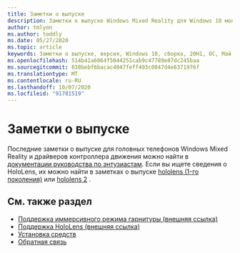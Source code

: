 ```yaml
---
title: Заметки о выпуске
description: Заметки о выпуске Windows Mixed Reality для Windows 10 может 2020 обновление (также известное как 2004).
author: tmlyon
ms.author: toddly
ms.date: 05/27/2020
ms.topic: article
keywords: Заметки о выпуске, версия, Windows 10, сборка, 20H1, ОС, Май 2020, 2004
ms.openlocfilehash: 514b41a6064f5044251cab9c47789e87dc245baa
ms.sourcegitcommit: 838bebf6bacac4047feff493c0847d4e6371976f
ms.translationtype: MT
ms.contentlocale: ru-RU
ms.lasthandoff: 10/07/2020
ms.locfileid: "91781519"
---
```

# <a name="release-notes"></a>Заметки о выпуске

Последние заметки о выпуске для головных телефонов Windows Mixed Reality и драйверов контроллера движения можно найти в [документации руководства по энтузиастам](https://docs.microsoft.com/windows/mixed-reality/enthusiast-guide/mixed-reality-software). Если вы ищете сведения о HoloLens, их можно найти в заметках о выпуске [hololens (1-го поколения)](https://docs.microsoft.com/hololens/hololens1-release-notes) или [hololens 2](https://docs.microsoft.com/hololens/hololens-release-notes) .

## <a name="see-also"></a>См. также раздел
* [Поддержка иммерсивного режима гарнитуры (внешняя ссылка)](https://docs.microsoft.com/windows/mixed-reality/enthusiast-guide/troubleshooting-windows-mixed-reality)
* [Поддержка HoloLens (внешняя ссылка)](https://support.microsoft.com/products/hololens)
* [Установка средств](../develop/install-the-tools.md)
* [Обратная связь](../give-us-feedback.md)

